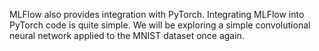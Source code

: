 MLFlow also provides integration with PyTorch. 
Integrating MLFlow into PyTorch code is quite simple. 
We will be exploring a simple convolutional neural network applied to the MNIST dataset once again.
